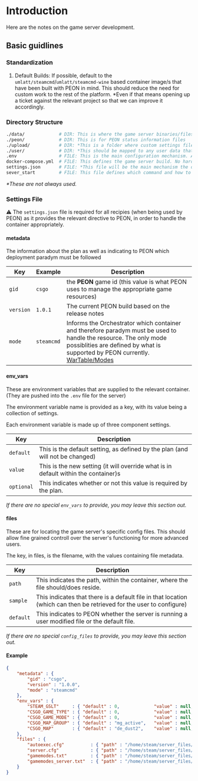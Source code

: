 # Introduction

Here are the notes on the game server development.

## Basic guidlines

### Standardization

1. Default Builds: If possible, default to the  `umlatt/steamcmd`/`umlatt/steamcmd-wine` based container image/s that have been built with PEON in mind. This should reduce the need for custom work to the rest of the platform. *Even if that means opening up a ticket against the relevant project so that we can improve it accordingly.

### Directory Structure

```bash
./data/             # DIR: This is where the game server binaries/files are stored
./peon/             # DIR: This is for PEON status information files
./upload/           # DIR: *This is a folder where custom settings files can be uploaded, so that they can be implemented.
./user/             # DIR: *This should be mapped to any user data that needs to be retained (such as a 'world save')
.env                # FILE: This is the main configuration mechanism. All customizations should be implemented here.
docker-compose.yml  # FILE: This defines the game server build. No hard coding of settings to be done here (unless they are unchangeable)
settings.json       # FILE: *This file will be the main mechanism the orchestrator will use to understand the mapping of the server to the host. (Such as custom/changeable files and so on) 
sever_start         # FILE: This file defines which command and how to run it, in order for the unique server instance to start.
```

*\*These are not always used.*

### Settings File

:warning: The `settings.json` file is required for all recipies (when being used by PEON) as it provides the relevant directive to PEON, in order to handle the container appropriately.

#### metadata

The information about the plan as well as indicating to PEON which deployment paradym must be followed

| Key | Example | Description |
| - | - | - |
| `gid` | `csgo` | the **PEON** game id (this value is what PEON uses to manage the appropriate game resources) |
| `version` | `1.0.1` | The current PEON build based on the release notes |
| `mode` | `steamcmd` | Informs the Orchestrator which container and therefore paradym must be used to handle the resource. The only mode possiblities are defined by what is supported by PEON currently. [WarTable/Modes](http://docs.warcamp.org/development/02_wartable/#modes)|

#### env_vars

These are environment variables that are supplied to the relevant container. (They are pushed into the `.env` file for the server)

The environment variable name is provided as a key, with its value being a collection of settings.

Each environment variable is made up of three component settings.

| Key |  Description |
| - | - |
| `default` |  This is the default setting, as defined by the plan (and will not be changed) |
| `value` |  This is the new setting (it will override what is in default within the container)s |
| `optional` | This indicates whether or not this value is required by the plan. |

*If there are no special `env_vars` to provide, you may leave this section out.*

#### files

These are for locating the game server's specific config files. This should allow fine grained controll over the server's functioning for more advanced users.

The key, in files, is the filename, with the values containing file metadata.

| Key |  Description |
| - | - |
| `path` |  This indicates the path, within the container, where the file should/does reside. |
| `sample` |  This indicates that there is a default file in that location (which can then be retrieved for the user to configure) |
| `default` | This indicates to PEON whether the server is running a user modified file or the default file. |

*If there are no special `config_files` to provide, you may leave this section out.*

#### Example

```json
{
    "metadata" : {
        "gid" : "csgo",
        "version" : "1.0.0",
        "mode" : "steamcmd"
    },
    "env_vars" : {
        "STEAM_GSLT"     : { "default" : 0,             "value" : null, "optional" : true },
        "CSGO_GAME_TYPE" : { "default" : 0,             "value" : null, "optional" : true },
        "CSGO_GAME_MODE" : { "default" : 0,             "value" : null, "optional" : true },
        "CSGO_MAP_GROUP" : { "default" : "mg_active",   "value" : null, "optional" : true },
        "CSGO_MAP"       : { "default" : "de_dust2",    "value" : null, "optional" : true }
    },
    "files" : {
        "autoexec.cfg"          : { "path" : "/home/steam/server_files/csgo/cfg/autoexec.cfg", "sample" : null, "default" : true},
        "server.cfg"            : { "path" : "/home/steam/server_files/csgo/cfg/server.cfg", "sample" : null,  "default" : true},
        "gamemodes.txt"         : { "path" : "/home/steam/server_files/csgo/gamemodes.txt", "sample" : "/home/steam/server_files/csgo/gamemodes.txt",  "default" : true},
        "gamemodes_server.txt"  : { "path" : "/home/steam/server_files/csgo/gamemodes_server.txt", "sample" : "gamemodes_server.txt.example",  "default" : true}
    }
}
```
